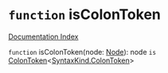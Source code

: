 # `function` isColonToken

[Documentation Index](../README.md)

`function` isColonToken(node: [Node](../interface.Node/README.md)): node `is` [ColonToken](../interface.PunctuationToken/README.md)\<[SyntaxKind.ColonToken](../enum.SyntaxKind/README.md#colontoken--59)>

